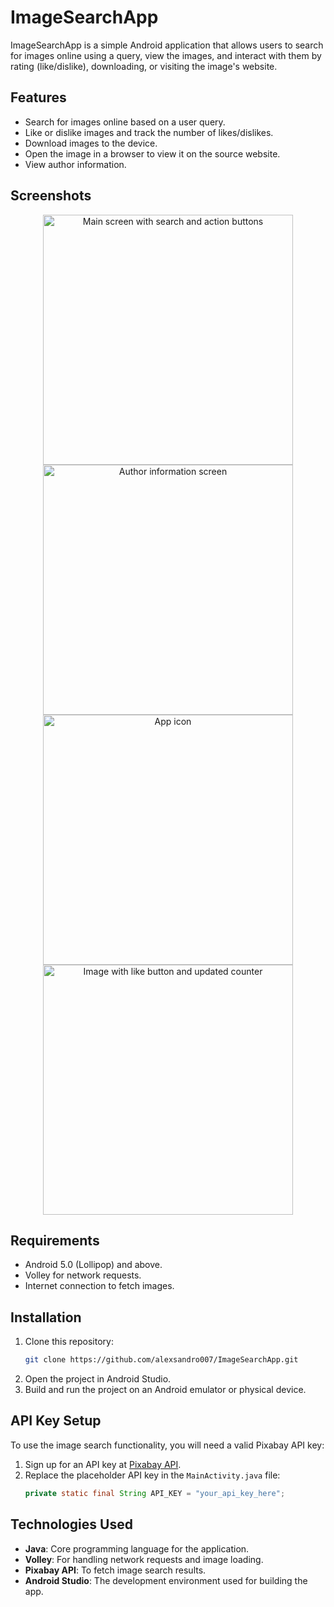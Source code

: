 # ImageSearchApp

ImageSearchApp is a simple Android application that allows users to search for images online using a query, view the images, and interact with them by rating (like/dislike), downloading, or visiting the image's website.

## Features
- Search for images online based on a user query.
- Like or dislike images and track the number of likes/dislikes.
- Download images to the device.
- Open the image in a browser to view it on the source website.
- View author information.

## Screenshots
<p align="center">
  <img width="400" height="auto" src="images/screenshot1.jpg" alt="Main screen with search and action buttons">
  <img width="400" height="auto" src="images/screenshot2.jpg" alt="Author information screen">
  <img width="400" height="auto" src="images/screenshot3.jpg" alt="App icon">
  <img width="400" height="auto" src="images/screenshot4.jpg" alt="Image with like button and updated counter">
</p>

## Requirements
- Android 5.0 (Lollipop) and above.
- Volley for network requests.
- Internet connection to fetch images.

## Installation
1. Clone this repository:
   ```bash
   git clone https://github.com/alexsandro007/ImageSearchApp.git
   ```
2. Open the project in Android Studio.
3. Build and run the project on an Android emulator or physical device.

## API Key Setup
To use the image search functionality, you will need a valid Pixabay API key:
1. Sign up for an API key at [Pixabay API](https://pixabay.com/api/).
2. Replace the placeholder API key in the `MainActivity.java` file:
   ```java
   private static final String API_KEY = "your_api_key_here";
   ```

## Technologies Used
- **Java**: Core programming language for the application.
- **Volley**: For handling network requests and image loading.
- **Pixabay API**: To fetch image search results.
- **Android Studio**: The development environment used for building the app.
